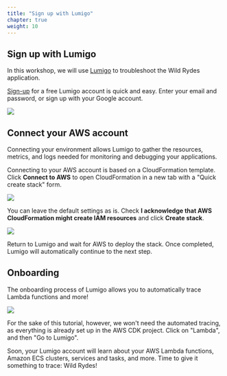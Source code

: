 ```yaml
---
title: "Sign up with Lumigo"
chapter: true
weight: 10
---
```


## Sign up with Lumigo

In this workshop, we will use [Lumigo](https://lumigo.io) to troubleshoot the Wild Rydes application.

[Sign-up](https://platform.lumigo.io/signup) for a free Lumigo account is quick and easy.
Enter your email and password, or sign up with your Google account.

![](/images/lumigo-mp-signup.png)

## Connect your AWS account

Connecting your environment allows Lumigo to gather the resources, metrics, and logs needed for monitoring and debugging your applications. 

Connecting to your AWS account is based on a CloudFormation template. 
Click **Connect to AWS** to open CloudFormation in a new tab with a "Quick create stack" form.

![](/images/lumigo-mp-connect.png)

You can leave the default settings as is.
Check **I acknowledge that AWS CloudFormation might create IAM resources** and click **Create stack**.

![](/images/lumigo-mp-create-stack.png)

Return to Lumigo and wait for AWS to deploy the stack.
Once completed, Lumigo will automatically continue to the next step.

## Onboarding

The onboarding process of Lumigo allows you to automatically trace Lambda functions and more!

![](/images/lumigo-mp-trace-onboarding.png)

For the sake of this tutorial, however, we won't need the automated tracing, as everything is already set up in the AWS CDK project.
Click on "Lambda", and then "Go to Lumigo".

Soon, your Lumigo account will learn about your AWS Lambda functions, Amazon ECS clusters, services and tasks, and more.
Time to give it something to trace: Wild Rydes!
